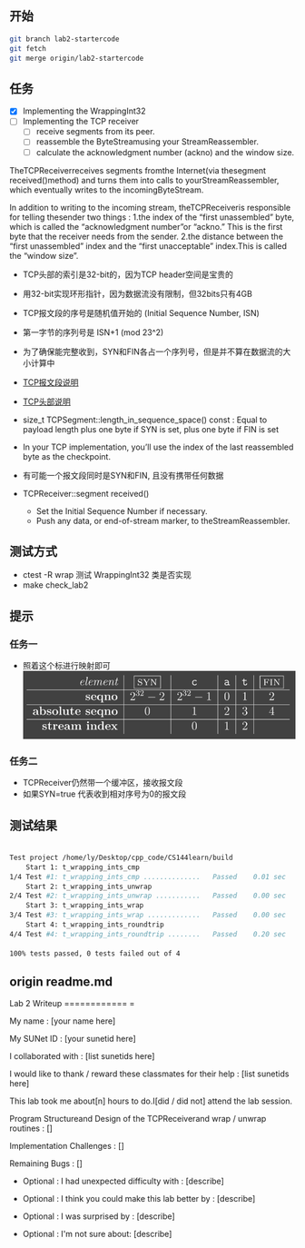 ## 开始
```bash
git branch lab2-startercode
git fetch
git merge origin/lab2-startercode
```

## 任务
- [x] Implementing the WrappingInt32
- [ ] Implementing the TCP receiver
    - [ ] receive segments from its peer.
    - [ ] reassemble the ByteStreamusing your StreamReassembler.
    - [ ] calculate the acknowledgment number (ackno) and the window size.

TheTCPReceiverreceives segments fromthe Internet(via thesegment received()method) and turns them into calls to yourStreamReassembler, which eventually writes to the incomingByteStream.

In addition to writing to the incoming stream, theTCPReceiveris responsible for telling thesender two things :
1.the index of the “first unassembled” byte, which is called the “acknowledgment number”or “ackno.” This is the first byte that the receiver needs from the sender.
2.the distance between the “first unassembled” index and the “first unacceptable” index.This is called the “window size”.


* TCP头部的索引是32-bit的，因为TCP header空间是宝贵的
* 用32-bit实现环形指针，因为数据流没有限制，但32bits只有4GB
* TCP报文段的序号是随机值开始的 (Initial Sequence Number, ISN)
* 第一字节的序列号是 ISN+1 (mod 23^2)
* 为了确保能完整收到，SYN和FIN各占一个序列号，但是并不算在数据流的大小计算中

* [TCP报文段说明](https://cs144.github.io/doc/lab2/class_t_c_p_segment.html)
* [TCP头部说明](https://cs144.github.io/doc/lab2/struct_t_c_p_header.html)
* size_t TCPSegment::length_in_sequence_space() const : Equal to payload length plus one byte if SYN is set, plus one byte if FIN is set
*  In your TCP implementation, you’ll use the index of the last reassembled byte as the checkpoint.
* 有可能一个报文段同时是SYN和FIN, 且没有携带任何数据

* TCPReceiver::segment received()
    * Set the Initial Sequence Number if necessary.
    * Push any data, or end-of-stream marker, to theStreamReassembler.
## 测试方式
* ctest -R wrap 测试 WrappingInt32 类是否实现
* make check_lab2


## 提示
### 任务一
* 照着这个标进行映射即可
![](./pic/lab2_task1.png)

### 任务二
* TCPReceiver仍然带一个缓冲区，接收报文段
* 如果SYN=true 代表收到相对序号为0的报文段


## 测试结果
```bash

Test project /home/ly/Desktop/cpp_code/CS144learn/build
    Start 1: t_wrapping_ints_cmp
1/4 Test #1: t_wrapping_ints_cmp ..............   Passed    0.01 sec
    Start 2: t_wrapping_ints_unwrap
2/4 Test #2: t_wrapping_ints_unwrap ...........   Passed    0.00 sec
    Start 3: t_wrapping_ints_wrap
3/4 Test #3: t_wrapping_ints_wrap .............   Passed    0.00 sec
    Start 4: t_wrapping_ints_roundtrip
4/4 Test #4: t_wrapping_ints_roundtrip ........   Passed    0.20 sec

100% tests passed, 0 tests failed out of 4
```

## origin readme.md
Lab 2 Writeup
============ =

My name : [your name here]

My SUNet ID : [your sunetid here]

I collaborated with : [list sunetids here]

I would like to thank / reward these classmates for their help : [list sunetids here]

This lab took me about[n] hours to do.I[did / did not] attend the lab session.

Program Structureand Design of the TCPReceiverand wrap / unwrap routines :
[]

Implementation Challenges :
[]

Remaining Bugs :
[]

- Optional : I had unexpected difficulty with : [describe]

- Optional : I think you could make this lab better by : [describe]

- Optional : I was surprised by : [describe]

- Optional : I'm not sure about: [describe]
